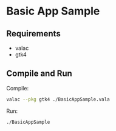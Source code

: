 # Basic App Sample

## Requirements

- valac
- gtk4

## Compile and Run

Compile:

```sh
valac --pkg gtk4 ./BasicAppSample.vala
```

Run:

```sh
./BasicAppSample
```


